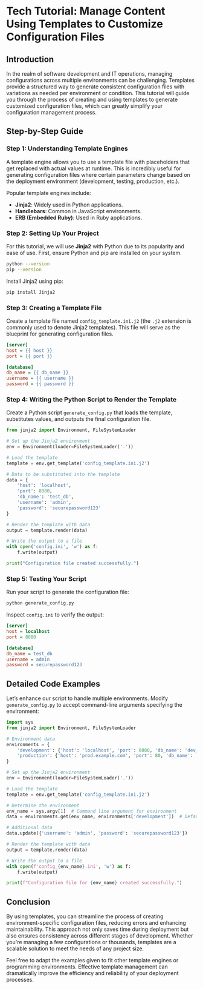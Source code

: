 # Tech Tutorial: Manage Content Using Templates to Customize Configuration Files

## Introduction

In the realm of software development and IT operations, managing configurations across multiple environments can be challenging. Templates provide a structured way to generate consistent configuration files with variations as needed per environment or condition. This tutorial will guide you through the process of creating and using templates to generate customized configuration files, which can greatly simplify your configuration management process.

## Step-by-Step Guide

### Step 1: Understanding Template Engines

A template engine allows you to use a template file with placeholders that get replaced with actual values at runtime. This is incredibly useful for generating configuration files where certain parameters change based on the deployment environment (development, testing, production, etc.).

Popular template engines include:

- **Jinja2**: Widely used in Python applications.
- **Handlebars**: Common in JavaScript environments.
- **ERB (Embedded Ruby)**: Used in Ruby applications.

### Step 2: Setting Up Your Project

For this tutorial, we will use **Jinja2** with Python due to its popularity and ease of use. First, ensure Python and pip are installed on your system.

```bash
python --version
pip --version
```

Install Jinja2 using pip:

```bash
pip install Jinja2
```

### Step 3: Creating a Template File

Create a template file named `config_template.ini.j2` (the `.j2` extension is commonly used to denote Jinja2 templates). This file will serve as the blueprint for generating configuration files.

```ini
[server]
host = {{ host }}
port = {{ port }}

[database]
db_name = {{ db_name }}
username = {{ username }}
password = {{ password }}
```

### Step 4: Writing the Python Script to Render the Template

Create a Python script `generate_config.py` that loads the template, substitutes values, and outputs the final configuration file.

```python
from jinja2 import Environment, FileSystemLoader

# Set up the Jinja2 environment
env = Environment(loader=FileSystemLoader('.'))

# Load the template
template = env.get_template('config_template.ini.j2')

# Data to be substituted into the template
data = {
    'host': 'localhost',
    'port': 8080,
    'db_name': 'test_db',
    'username': 'admin',
    'password': 'securepassword123'
}

# Render the template with data
output = template.render(data)

# Write the output to a file
with open('config.ini', 'w') as f:
    f.write(output)

print("Configuration file created successfully.")
```

### Step 5: Testing Your Script

Run your script to generate the configuration file:

```bash
python generate_config.py
```

Inspect `config.ini` to verify the output:

```ini
[server]
host = localhost
port = 8080

[database]
db_name = test_db
username = admin
password = securepassword123
```

## Detailed Code Examples

Let’s enhance our script to handle multiple environments. Modify `generate_config.py` to accept command-line arguments specifying the environment:

```python
import sys
from jinja2 import Environment, FileSystemLoader

# Environment data
environments = {
    'development': {'host': 'localhost', 'port': 8080, 'db_name': 'dev_db'},
    'production': {'host': 'prod.example.com', 'port': 80, 'db_name': 'prod_db'}
}

# Set up the Jinja2 environment
env = Environment(loader=FileSystemLoader('.'))

# Load the template
template = env.get_template('config_template.ini.j2')

# Determine the environment
env_name = sys.argv[1]  # Command line argument for environment
data = environments.get(env_name, environments['development'])  # Default to development

# Additional data
data.update({'username': 'admin', 'password': 'securepassword123'})

# Render the template with data
output = template.render(data)

# Write the output to a file
with open(f'config_{env_name}.ini', 'w') as f:
    f.write(output)

print(f"Configuration file for {env_name} created successfully.")
```

## Conclusion

By using templates, you can streamline the process of creating environment-specific configuration files, reducing errors and enhancing maintainability. This approach not only saves time during deployment but also ensures consistency across different stages of development. Whether you're managing a few configurations or thousands, templates are a scalable solution to meet the needs of any project size.

Feel free to adapt the examples given to fit other template engines or programming environments. Effective template management can dramatically improve the efficiency and reliability of your deployment processes.